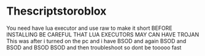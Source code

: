 # Thescriptstoroblox
You need have lua executor and use raw to make it short
BEFORE INSTALLING BE CAREFUL THAT LUA EXECUTORS MAY CAN HAVE TROJAN
This was after i turned on the pc and i have BSOD and again BSOD and BSOD and BSOD BSOD and then troubleshoot so dont be tooooo fast
